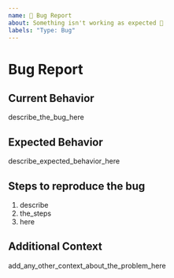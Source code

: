 ```yaml
---
name: 🐛 Bug Report
about: Something isn't working as expected 🤔
labels: "Type: Bug"
---
```


# Bug Report

## Current Behavior

describe_the_bug_here

## Expected Behavior

describe_expected_behavior_here

## Steps to reproduce the bug

1. describe
2. the_steps
3. here

## Additional Context

add_any_other_context_about_the_problem_here
